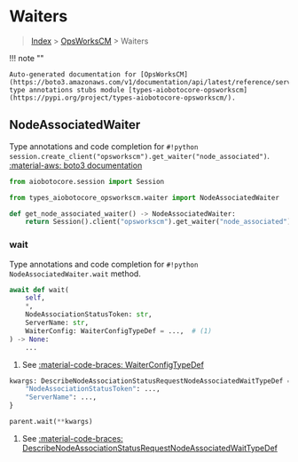 # Waiters

> [Index](../README.md) > [OpsWorksCM](./README.md) > Waiters

!!! note ""

    Auto-generated documentation for [OpsWorksCM](https://boto3.amazonaws.com/v1/documentation/api/latest/reference/services/opsworkscm.html#OpsWorksCM)
    type annotations stubs module [types-aiobotocore-opsworkscm](https://pypi.org/project/types-aiobotocore-opsworkscm/).

## NodeAssociatedWaiter

Type annotations and code completion for `#!python session.create_client("opsworkscm").get_waiter("node_associated")`.
[:material-aws: boto3 documentation](https://boto3.amazonaws.com/v1/documentation/api/latest/reference/services/opsworkscm.html#OpsWorksCM.Waiter.NodeAssociated)

```python title="Usage example"
from aiobotocore.session import Session

from types_aiobotocore_opsworkscm.waiter import NodeAssociatedWaiter

def get_node_associated_waiter() -> NodeAssociatedWaiter:
    return Session().client("opsworkscm").get_waiter("node_associated")
```


### wait

Type annotations and code completion for `#!python NodeAssociatedWaiter.wait` method.

```python title="Method definition"
await def wait(
    self,
    *,
    NodeAssociationStatusToken: str,
    ServerName: str,
    WaiterConfig: WaiterConfigTypeDef = ...,  # (1)
) -> None:
    ...
```

1. See [:material-code-braces: WaiterConfigTypeDef](./type_defs.md#waiterconfigtypedef) 


```python title="Usage example with kwargs"
kwargs: DescribeNodeAssociationStatusRequestNodeAssociatedWaitTypeDef = {  # (1)
    "NodeAssociationStatusToken": ...,
    "ServerName": ...,
}

parent.wait(**kwargs)
```

1. See [:material-code-braces: DescribeNodeAssociationStatusRequestNodeAssociatedWaitTypeDef](./type_defs.md#describenodeassociationstatusrequestnodeassociatedwaittypedef) 
